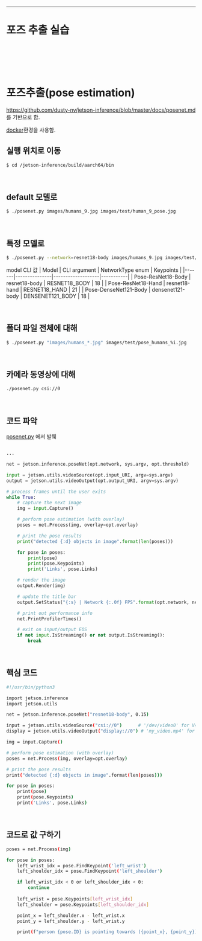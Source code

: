 
-----
# 포즈 추출 실습
<br><br><br><br>


# 포즈추출(pose estimation)

https://github.com/dusty-nv/jetson-inference/blob/master/docs/posenet.md 를 기반으로 함.

[docker](setup_by_docker.md)환경을 사용함.

## 실행 위치로 이동
```bash
$ cd /jetson-inference/build/aarch64/bin
```

<br>

## default 모델로

```bash
$ ./posenet.py images/humans_9.jpg images/test/human_9_pose.jpg
```

<br>

## 특정 모델로

```bash
$ ./posenet.py --network=resnet18-body images/humans_9.jpg images/test/human_9_pose.jpg
```

model CLI 값
| Model	| CLI argument	| NetworkType enum	| Keypoints |
|-------|---------------|-------------------|-----------|
| Pose-ResNet18-Body	| resnet18-body	| RESNET18_BODY	| 18 | 
| Pose-ResNet18-Hand	| resnet18-hand	| RESNET18_HAND	| 21 | 
| Pose-DenseNet121-Body	| densenet121-body	| DENSENET121_BODY	| 18 |

<br>

## 폴더 파일 전체에 대해

```bash
$ ./posenet.py "images/humans_*.jpg" images/test/pose_humans_%i.jpg
```

<br>

## 카메라 동영상에 대해

```bash
./posenet.py csi://0
```

<br>


## 코드 파악

[posenet.py](execute_code/posenet.py) 에서 발췌

```python

...

net = jetson.inference.poseNet(opt.network, sys.argv, opt.threshold)

input = jetson.utils.videoSource(opt.input_URI, argv=sys.argv)
output = jetson.utils.videoOutput(opt.output_URI, argv=sys.argv)

# process frames until the user exits
while True:
    # capture the next image
    img = input.Capture()

    # perform pose estimation (with overlay)
    poses = net.Process(img, overlay=opt.overlay)

    # print the pose results
    print("detected {:d} objects in image".format(len(poses)))

    for pose in poses:
        print(pose)
        print(pose.Keypoints)
        print('Links', pose.Links)

    # render the image
    output.Render(img)

    # update the title bar
    output.SetStatus("{:s} | Network {:.0f} FPS".format(opt.network, net.GetNetworkFPS()))

    # print out performance info
    net.PrintProfilerTimes()

    # exit on input/output EOS
    if not input.IsStreaming() or not output.IsStreaming():
        break
```

<br>

## 핵심 코드

```bash
#!/usr/bin/python3

import jetson.inference
import jetson.utils

net = jetson.inference.poseNet("resnet18-body", 0.15)

input = jetson.utils.videoSource("csi://0")      # '/dev/video0' for V4L2
display = jetson.utils.videoOutput("display://0") # 'my_video.mp4' for file

img = input.Capture()

# perform pose estimation (with overlay)
poses = net.Process(img, overlay=opt.overlay)

# print the pose results
print("detected {:d} objects in image".format(len(poses)))

for pose in poses:
    print(pose)
    print(pose.Keypoints)
    print('Links', pose.Links)

```

<br>



## 코드로 값 구하기

```bash
poses = net.Process(img)

for pose in poses:
    left_wrist_idx = pose.FindKeypoint('left_wrist')
    left_shoulder_idx = pose.FindKeypoint('left_shoulder')

    if left_wrist_idx < 0 or left_shoulder_idx < 0:
        continue
	
    left_wrist = pose.Keypoints[left_wrist_idx]
    left_shoulder = pose.Keypoints[left_shoulder_idx]

    point_x = left_shoulder.x - left_wrist.x
    point_y = left_shoulder.y - left_wrist.y

    print(f"person {pose.ID} is pointing towards ({point_x}, {point_y})")
```

<br>
